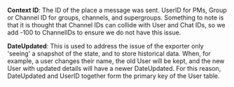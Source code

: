 **Context ID**: The ID of the place a message was sent. UserID for PMs, Group or Channel ID for groups, channels, and supergroups. Something to note is that it is thought that Channel IDs can collide with User and Chat IDs, so we add -100 to ChannelIDs to ensure we do not have this issue.

**DateUpdated**: This is used to address the issue of the exporter only 'seeing' a snapshot of the state, and to store historical data. When, for example, a user changes their name, the old User will be kept, and the new User with updated details will have a newer DateUpdated. For this reason, DateUpdated and UserID together form the primary key of the User table.

